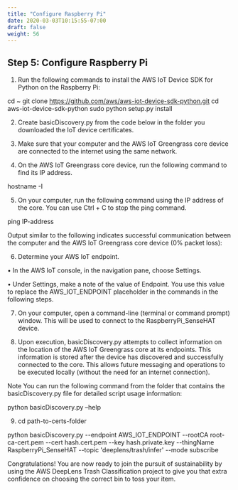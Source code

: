 ```yaml
---
title: "Configure Raspberry Pi"
date: 2020-03-03T10:15:55-07:00
draft: false
weight: 56
---
```

## Step 5: Configure Raspberry Pi

1.	Run the following commands to install the AWS IoT Device SDK for Python on the Raspberry Pi:

cd ~
git clone https://github.com/aws/aws-iot-device-sdk-python.git
cd aws-iot-device-sdk-python
sudo python setup.py install

2.	Create basicDiscovery.py from the code below in the folder you downloaded the IoT device certificates.

3.	Make sure that your computer and the AWS IoT Greengrass core device are connected to the internet using the same network.


4.	On the AWS IoT Greengrass core device, run the following command to find its IP address.

hostname -I

5.	On your computer, run the following command using the IP address of the core. You can use Ctrl + C to stop the ping command.

ping IP-address

Output similar to the following indicates successful communication between the computer and the AWS IoT Greengrass core device (0% packet loss):

 

6.	Determine your AWS IoT endpoint.

•	In the AWS IoT console, in the navigation pane, choose Settings.

•	Under Settings, make a note of the value of Endpoint. You use this value to replace the AWS_IOT_ENDPOINT placeholder in the commands in the following steps.


 

7.	On your computer, open a command-line (terminal or command prompt) window.  This will be used to connect to the RaspberryPi_SenseHAT device.
 
8.	Upon execution, basicDiscovery.py attempts to collect information on the location of the AWS IoT Greengrass core at its endpoints. This information is stored after the device has discovered and successfully connected to the core. This allows future messaging and operations to be executed locally (without the need for an internet connection).

Note
You can run the following command from the folder that contains the basicDiscovery.py file for detailed script usage information:

python basicDiscovery.py –help

9.	cd path-to-certs-folder

python basicDiscovery.py --endpoint AWS_IOT_ENDPOINT --rootCA root-ca-cert.pem --cert hash.cert.pem --key hash.private.key --thingName RaspberryPi_SenseHAT --topic 'deeplens/trash/infer' --mode subscribe



Congratulations! You are now ready to join the pursuit of sustainability by using the AWS DeepLens Trash Classification project to give you that extra confidence on choosing the correct bin to toss your item.


